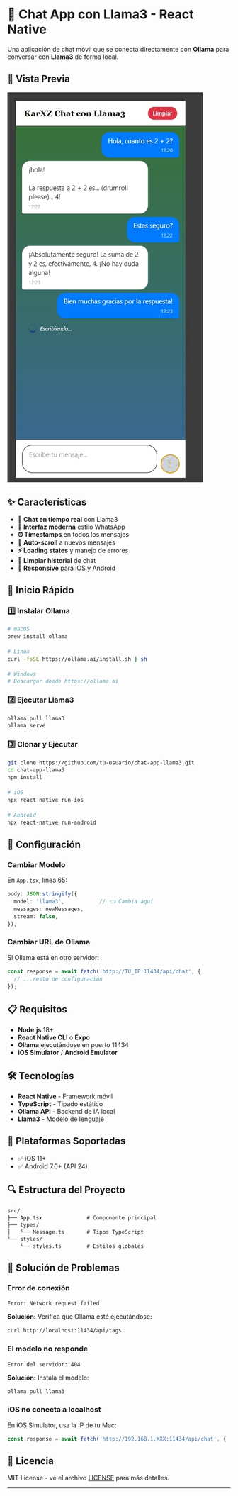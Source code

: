 # 🤖 Chat App con Llama3 - React Native

Una aplicación de chat móvil que se conecta directamente con **Ollama** para conversar con **Llama3** de forma local.

## 📱 Vista Previa

![ChatLlama](./exampleimg.jpg)


## ✨ Características

- **💬 Chat en tiempo real** con Llama3
- **🎨 Interfaz moderna** estilo WhatsApp 
- **⏰ Timestamps** en todos los mensajes
- **🔄 Auto-scroll** a nuevos mensajes
- **⚡ Loading states** y manejo de errores
- **🧹 Limpiar historial** de chat
- **📱 Responsive** para iOS y Android

## 🚀 Inicio Rápido

### 1️⃣ Instalar Ollama

```bash
# macOS
brew install ollama

# Linux
curl -fsSL https://ollama.ai/install.sh | sh

# Windows
# Descargar desde https://ollama.ai
```

### 2️⃣ Ejecutar Llama3

```bash
ollama pull llama3
ollama serve
```

### 3️⃣ Clonar y Ejecutar

```bash
git clone https://github.com/tu-usuario/chat-app-llama3.git
cd chat-app-llama3
npm install

# iOS
npx react-native run-ios

# Android  
npx react-native run-android
```

## 🔧 Configuración

### Cambiar Modelo

En `App.tsx`, línea 65:

```typescript
body: JSON.stringify({
  model: 'llama3',           // 👈 Cambia aquí
  messages: newMessages,
  stream: false,
}),
```

### Cambiar URL de Ollama

Si Ollama está en otro servidor:

```typescript
const response = await fetch('http://TU_IP:11434/api/chat', {
  // ...resto de configuración
});
```

## 📋 Requisitos

- **Node.js** 18+
- **React Native CLI** o **Expo**
- **Ollama** ejecutándose en puerto 11434
- **iOS Simulator** / **Android Emulator**

## 🛠️ Tecnologías

- **React Native** - Framework móvil
- **TypeScript** - Tipado estático
- **Ollama API** - Backend de IA local
- **Llama3** - Modelo de lenguaje

## 📱 Plataformas Soportadas

- ✅ iOS 11+
- ✅ Android 7.0+ (API 24)

## 🔍 Estructura del Proyecto

```
src/
├── App.tsx              # Componente principal
├── types/
│   └── Message.ts       # Tipos TypeScript
└── styles/
    └── styles.ts        # Estilos globales
```

## 🐛 Solución de Problemas

### Error de conexión

```
Error: Network request failed
```

**Solución:** Verifica que Ollama esté ejecutándose:

```bash
curl http://localhost:11434/api/tags
```

### El modelo no responde

```
Error del servidor: 404
```

**Solución:** Instala el modelo:

```bash
ollama pull llama3
```

### iOS no conecta a localhost

En iOS Simulator, usa la IP de tu Mac:

```typescript
const response = await fetch('http://192.168.1.XXX:11434/api/chat', {
```

## 📄 Licencia

MIT License - ve el archivo [LICENSE](LICENSE) para más detalles.

---